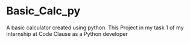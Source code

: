 # Basic_Calc_py
A basic calculator created using python. This Project in my task 1 of my internship at Code Clause as a Python developer 
